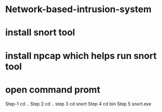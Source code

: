 # Network-based-intrusion-system
# install snort tool 
# install npcap which helps run snort tool
# open command promt
Step-1 cd ..
Step 2 cd ..
step 3 cd snort
Step 4 cd bin
Step 5 snort.exe
